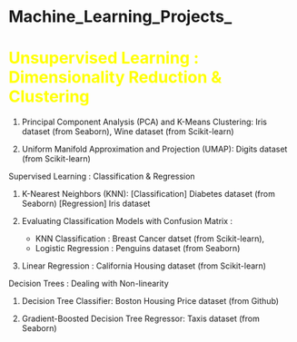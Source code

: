 # Machine_Learning_Projects_

## <h1 style="color:yellow;">Unsupervised Learning : Dimensionality Reduction & Clustering</h1>

1. Principal Component Analysis (PCA) and K-Means Clustering: Iris dataset (from Seaborn), Wine dataset (from Scikit-learn)

2. Uniform Manifold Approximation and Projection (UMAP): Digits dataset (from Scikit-learn)

Supervised Learning : Classification & Regression

1. K-Nearest Neighbors (KNN): [Classification] Diabetes dataset (from Seaborn)   [Regression] Iris dataset

2. Evaluating Classification Models with Confusion Matrix :
   - KNN Classification : Breast Cancer datset (from Scikit-learn),
   - Logistic Regression : Penguins dataset (from Seaborn)

3. Linear Regression : California Housing dataset (from Scikit-learn)

Decision Trees : Dealing with Non-linearity

1. Decision Tree Classifier: Boston Housing Price dataset (from Github)

2. Gradient-Boosted Decision Tree Regressor: Taxis dataset (from Seaborn)

   
